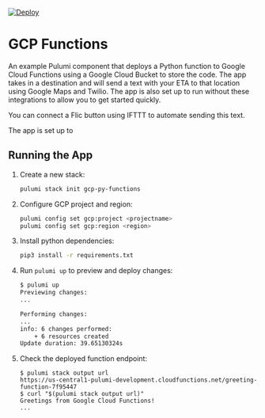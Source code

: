 [![Deploy](https://get.pulumi.com/new/button.svg)](https://app.pulumi.com/new)

# GCP Functions

An example Pulumi component that deploys a Python function to Google Cloud Functions using a Google Cloud Bucket to store the code. The app takes in a destination and will send a text with your ETA to that location using Google Maps and Twilio. The app is also set up to run without these integrations to allow you to get started quickly.

You can connect a Flic button using IFTTT to automate sending this text.

The app is set up to 

## Running the App

1. Create a new stack:

    ```bash
    pulumi stack init gcp-py-functions
    ```

1. Configure GCP project and region:

    ```bash
    pulumi config set gcp:project <projectname>
    pulumi config set gcp:region <region>
    ```

1. Install python dependencies:

    ```bash
    pip3 install -r requirements.txt
    ```

1. Run `pulumi up` to preview and deploy changes:

    ```bash 
    $ pulumi up
    Previewing changes:
    ...

    Performing changes:
    ...
    info: 6 changes performed:
        + 6 resources created
    Update duration: 39.65130324s
    ```

1. Check the deployed function endpoint:

    ```
    $ pulumi stack output url
    https://us-central1-pulumi-development.cloudfunctions.net/greeting-function-7f95447
    $ curl "$(pulumi stack output url)"
    Greetings from Google Cloud Functions!
    ...
    ```
